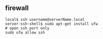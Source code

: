 ## firewall

    local$ ssh username@serverName.local
    server-ssh-shell$ sudo apt-get install ufw
    # open ssh port only
    sudo ufw allow ssh

